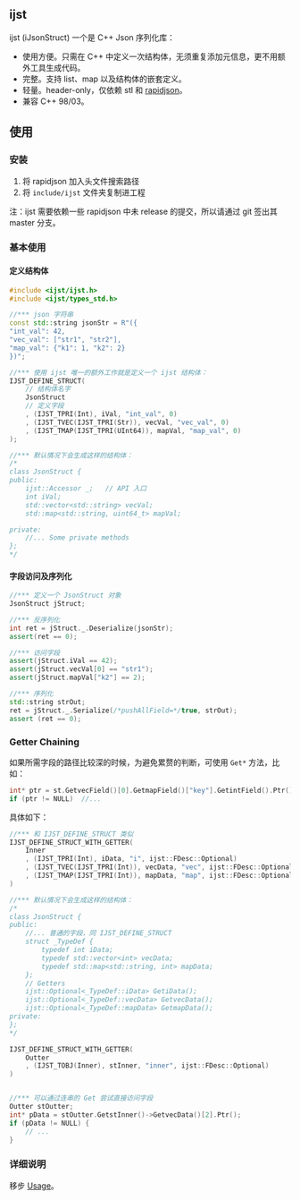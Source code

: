 ## ijst

ijst (iJsonStruct) 一个是 C++ Json 序列化库：

- 使用方便。只需在 C++ 中定义一次结构体，无须重复添加元信息，更不用额外工具生成代码。
- 完整。支持 list、map 以及结构体的嵌套定义。
- 轻量。header-only，仅依赖 stl 和 [rapidjson](https://github.com/Tencent/rapidjson)。
- 兼容 C++ 98/03。

## 使用
### 安装
1. 将 rapidjson 加入头文件搜索路径
2. 将 `include/ijst` 文件夹复制进工程

注：ijst 需要依赖一些 rapidjson 中未 release 的提交，所以请通过 git 签出其 master 分支。

### 基本使用

#### 定义结构体
```cpp
#include <ijst/ijst.h>
#include <ijst/types_std.h>

//*** json 字符串
const std::string jsonStr = R"({
"int_val": 42, 
"vec_val": ["str1", "str2"], 
"map_val": {"k1": 1, "k2": 2}
})";

//*** 使用 ijst 唯一的额外工作就是定义一个 ijst 结构体：
IJST_DEFINE_STRUCT(
    // 结构体名字
    JsonStruct
    // 定义字段
    , (IJST_TPRI(Int), iVal, "int_val", 0)  
    , (IJST_TVEC(IJST_TPRI(Str)), vecVal, "vec_val", 0)
    , (IJST_TMAP(IJST_TPRI(UInt64)), mapVal, "map_val", 0)
);

//*** 默认情况下会生成这样的结构体：
/*
class JsonStruct {
public:
    ijst::Accessor _;   // API 入口
    int iVal; 
    std::vector<std::string> vecVal; 
    std::map<std::string, uint64_t> mapVal; 

private:
    //... Some private methods
};
*/
```

#### 字段访问及序列化
```cpp
//*** 定义一个 JsonStruct 对象
JsonStruct jStruct;

//*** 反序列化
int ret = jStruct._.Deserialize(jsonStr);
assert(ret == 0);

//*** 访问字段
assert(jStruct.iVal == 42);
assert(jStruct.vecVal[0] == "str1");
assert(jStruct.mapVal["k2"] == 2);

//*** 序列化
std::string strOut;
ret = jStruct._.Serialize(/*pushAllField=*/true, strOut);
assert (ret == 0);
```

### Getter Chaining
如果所需字段的路径比较深的时候，为避免累赘的判断，可使用 `Get*` 方法，比如：

```cpp
int* ptr = st.GetvecField()[0].GetmapField()["key"].GetintField().Ptr();
if (ptr != NULL)  //...
```

具体如下：

```cpp
//*** 和 IJST_DEFINE_STRUCT 类似
IJST_DEFINE_STRUCT_WITH_GETTER(
    Inner
    , (IJST_TPRI(Int), iData, "i", ijst::FDesc::Optional)
    , (IJST_TVEC(IJST_TPRI(Int)), vecData, "vec", ijst::FDesc::Optional)
    , (IJST_TMAP(IJST_TPRI(Int)), mapData, "map", ijst::FDesc::Optional)
)

//*** 默认情况下会生成这样的结构体：
/*
class JsonStruct {
public:
    //... 普通的字段，同 IJST_DEFINE_STRUCT
    struct _TypeDef {
        typedef int iData;
        typedef std::vector<int> vecData;
        typedef std::map<std::string, int> mapData;
    };
    // Getters
    ijst::Optional<_TypeDef::iData> GetiData();
    ijst::Optional<_TypeDef::vecData> GetvecData();
    ijst::Optional<_TypeDef::mapData> GetmapData();
private:
};
*/

IJST_DEFINE_STRUCT_WITH_GETTER(
    Outter
    , (IJST_TOBJ(Inner), stInner, "inner", ijst::FDesc::Optional)
)


//*** 可以通过连串的 Get 尝试直接访问字段
Outter stOutter;
int* pData = stOutter.GetstInner()->GetvecData()[2].Ptr();
if (pData != NULL) {
    // ... 
}
```

### 详细说明
移步 [Usage](doc/Usage.md)。